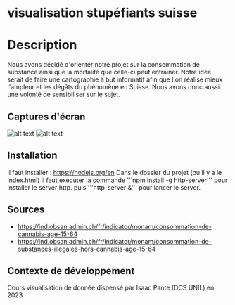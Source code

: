 # visualisation stupéfiants suisse

# Description

Nous avons décidé d'orienter notre projet sur la consommation de substance ainsi que la mortalité que celle-ci peut entrainer. Notre idée serait de faire une cartographie à but informatif afin que l'on réalise mieux l'ampleur et les dégâts du phénomène en Suisse. Nous avons donc aussi une volonté de sensibiliser sur le sujet.

## Captures d'écran

![alt text]("https://github.com/CapitainMorgan/visualisation_stup_suisse/blob/375cad3e96498ee408eb974df802b851164b3b50/images/capture1.png")
![alt text]("https://github.com/CapitainMorgan/visualisation_stup_suisse/blob/375cad3e96498ee408eb974df802b851164b3b50/images/capture2.png")

## Installation

Il faut installer : https://nodejs.org/en
Dans le dossier du projet (ou il y a le index.html) il faut exécuter la commande 
'''npm install -g http-server''' pour installer le server http.
puis 
'''http-server &''' pour lancer le server.

## Sources

-	https://ind.obsan.admin.ch/fr/indicator/monam/consommation-de-cannabis-age-15-64
-	https://ind.obsan.admin.ch/fr/indicator/monam/consommation-de-substances-illegales-hors-cannabis-age-15-64

## Contexte de développement
Cours visualisation de donnée dispensé par Isaac Pante (DCS UNIL) en 2023
